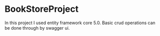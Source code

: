 # BookStoreProject
In this project I used entity framework core 5.0. Basic crud operations can be done through by swagger ui.
